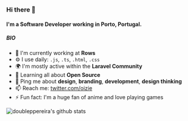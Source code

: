 ### Hi there 👋

#### I'm a Software Developer working in Porto, Portugal.

##### BIO

- 🏢 I'm currently working at **Rows**
- ⚙️ I use daily: `.js`, `.ts`, `.html`, `.css`
- 🌍 I'm mostly active within the **Laravel Community**
- 🌱 Learning all about **Open Source**
- 💬 Ping me about **design**, **branding**, **development**, **design thinking**
- 📫 Reach me: [twitter.com/oizie](https://twitter.com/oizie)
- ⚡️ Fun fact: I'm a huge fan of anime and love playing games

![doubleppereira's github stats](https://github-readme-stats.vercel.app/api?username=doubleppereira&show_icons=true&hide=contribs&theme=tokyonight&count_private=true)
